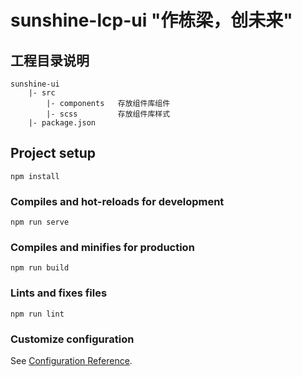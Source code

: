 # sunshine-lcp-ui "作栋梁，创未来"

## 工程目录说明

```
sunshine-ui
    |- src
        |- components   存放组件库组件
        |- scss         存放组件库样式
    |- package.json
```

## Project setup

```
npm install
```

### Compiles and hot-reloads for development

```
npm run serve
```

### Compiles and minifies for production

```
npm run build
```

### Lints and fixes files

```
npm run lint
```

### Customize configuration

See [Configuration Reference](https://cli.vuejs.org/config/).

